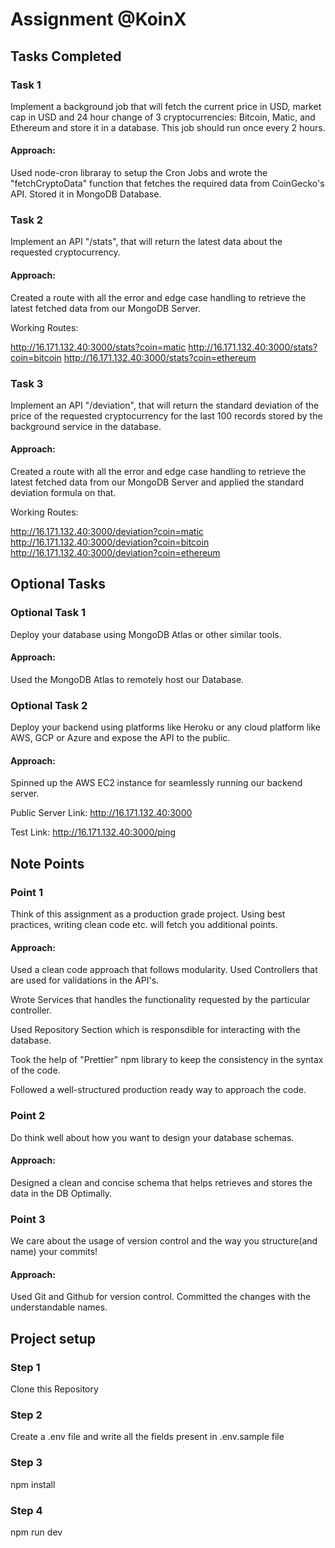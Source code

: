 
# Assignment @KoinX

## Tasks Completed

### Task 1
Implement a background job that will fetch the current price in USD, market cap in USD and 24 hour change of 3 cryptocurrencies: Bitcoin, Matic, and Ethereum and store it in a database. This job should run once every 2 hours.

#### Approach:
Used node-cron libraray to setup the Cron Jobs and wrote the "fetchCryptoData" function that fetches the required data from CoinGecko's API. Stored it in MongoDB Database.

### Task 2
Implement an API "/stats", that will return the latest data about the requested cryptocurrency.

#### Approach:
Created a route with all the error and edge case handling to retrieve the latest fetched data from our MongoDB Server.

Working Routes:

http://16.171.132.40:3000/stats?coin=matic
http://16.171.132.40:3000/stats?coin=bitcoin
http://16.171.132.40:3000/stats?coin=ethereum

### Task 3
Implement an API "/deviation", that will return the standard deviation of the price of the requested cryptocurrency for the last 100 records stored by the background service in the database.

#### Approach:
Created a route with all the error and edge case handling to retrieve the latest fetched data from our MongoDB Server and applied the standard deviation formula on that.

Working Routes:

http://16.171.132.40:3000/deviation?coin=matic
http://16.171.132.40:3000/deviation?coin=bitcoin
http://16.171.132.40:3000/deviation?coin=ethereum

## Optional Tasks

### Optional Task 1
Deploy your database using MongoDB Atlas or other similar tools.

#### Approach:
Used the MongoDB Atlas to remotely host our Database.

### Optional Task 2
Deploy your backend using platforms like Heroku or any cloud platform like AWS, GCP or Azure and expose the API to the public.

#### Approach:
Spinned up the AWS EC2 instance for seamlessly running our backend server.

Public Server Link: http://16.171.132.40:3000

Test Link: http://16.171.132.40:3000/ping

## Note Points

### Point 1
Think of this assignment as a production grade project. Using best practices, writing clean code etc. will fetch you additional points.
#### Approach:
Used a clean code approach that follows modularity. Used Controllers that are used for validations in the API's. 

Wrote Services that handles the functionality requested by the particular controller.

Used Repository Section which is responsdible for interacting with the database.

Took the help of "Prettier" npm library to keep the consistency in the syntax of the code.

Followed a well-structured production ready way to approach the code.

### Point 2
Do think well about how you want to design your database schemas.
#### Approach:
Designed a clean and concise schema that helps retrieves and stores the data in the DB Optimally.

### Point 3
We care about the usage of version control and the way you structure(and name) your commits!
#### Approach:
Used Git and Github for version control. Committed the changes with the understandable names.

## Project setup

### Step 1
Clone this Repository

### Step 2
Create a .env file and write all the fields present in .env.sample file

### Step 3
npm install 

### Step 4
npm run dev
